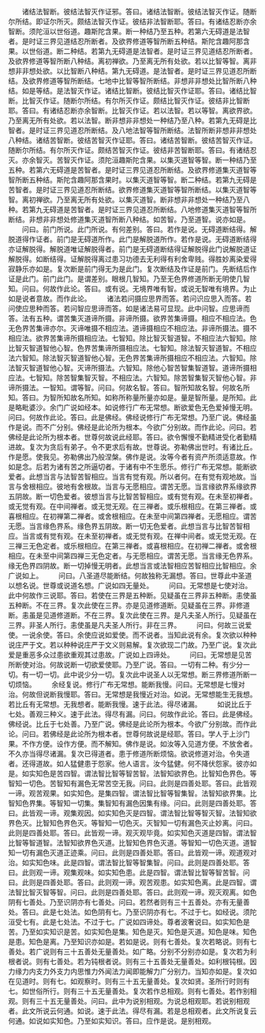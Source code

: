 <!-- { "loadSidebar": true } -->
　　诸结法智断。彼结法智灭作证邪。答曰。诸结法智断。彼结法智灭作证。随断尔所结。即证尔所灭。颇结法智灭作证。彼结非法智断耶。答曰。有诸结忍断亦余智断。须陀洹以世俗道。趣斯陀含果。断一种结乃至五种。若第六无碍道是法智者。是时证三界见道结忍所断者。及欲界修道等智所断五种结。斯陀含趣阿那含果。以世俗道。断二种结。若第九无碍道是法智者。是时证三界见道结忍所断者。及欲界修道等智所断八种结。离初禅欲。乃至离无所有处欲。若以比智等智。离非想非非想处欲。以比智断八种结。第九无碍道。是法智者。是时证三界见道忍所断结。及欲界修道等智所断结。七地中比智等智所断结。非想非非想处比智所断八种结。如是等结。是法智灭作证。诸结比智断。彼结比智灭作证耶。答曰。诸结比智断。比智灭作证。随断尔所结。有尔所灭作证。颇结比智灭作证。彼结非比智断耶。答曰。有诸结忍断亦余智断。比智灭作证。若以法智。若以等智。离欲界欲。乃至离无所有处欲。若以法智。断非想非非想处一种结乃至八种。若第九无碍是比智者。是时证三界见道忍所断结。及八地法智等智所断结。法智所断非想非非想处八种结。诸结苦智断。彼结苦智灭作证耶。答曰。诸结苦智断。彼结苦智灭作证。随断尔所结。有尔所灭作证。颇结苦智灭作证。彼结非苦智断耶。答曰。有诸结忍灭。亦余智灭。苦智灭作证。须陀洹趣斯陀含果。以集灭道智等智。断一种结乃至五种。若第六无碍道是苦智者。是时证三界见道忍所断结。及欲界修道集灭道智等智所断五种结。斯陀含趣阿那含果时。以集灭道智等智。断二种结。若第九无碍是苦智者。是时证三界见道忍所断结。欲界修道集灭道智等智所断结。以集灭道智等智。离初禅欲。乃至离无所有处欲。以集灭道智。断非想非非想处一种结乃至八种。若第九无碍道是苦智者。是时证三界见道忍所断结。八地修道集灭道智等智所断结。非想非非想处修道集灭道智所断八种结。如苦智。乃至道智。说亦如是。
　　问曰。前门所说。此门所说。有何差别。答曰。若作是说。无碍道断结得。解脱道得作证者。前门是无碍道所作。此门是解脱道所作。若作是说。无碍道断结得亦证解脱得。解脱道唯证解脱得者。前门是无碍道断结得证解脱得此门说解脱道证解脱得。如断结得。证解脱得离过患习功德去无利得有利舍卑贱。得胜妙离染爱得寂静乐亦如是。复次断是前门得无为是此门。复次断结及作证是前门。先断结后作证是此门。前门此门。是谓差别。眼根几智知。乃至无色界修道所断无明使几智知。问曰。何故作此论。答曰。或有说。无境界唯有智。或说无智唯有境界。为止如是说者意故。而作此论。
　　诸法若问摄应思界而答。若问识应思入而答。若问使应思种而答。若问智应思谛而答。如是诸法易可显现。此中问智。应思谛而答。法有五种。谓苦集灭道谛所摄。非谛所摄。欲界苦集谛摄。相应不相应法。色无色界苦集谛亦尔。灭谛唯摄不相应法。道谛摄相应不相应法。非谛所摄法。摄不相应法。欲界苦集谛所摄相应法。七智知。除比智灭智道智。不相应法六智知。除比智灭智道智他心智。色界苦集谛所摄相应法。七智知。除法智灭智道智。不相应法六智知。除法智灭智道智他心智。无色界苦集谛所摄相应不相应法。六智知。除法智灭智道智他心智。灭谛所摄法。六智知。除他心智苦智集智道智。道谛所摄相应法。七智知。除苦智集智灭智。不相应法。六智知。除苦智集智灭智他心智。非谛所摄法。一智知。谓等智。问曰。何故名智。答曰。智所知故名智。何故名所知。答曰。为智所知故名所知。如称所称量所量亦如是。量是智所量。是所知。此是略毗婆沙。余门广说如经本。如说修行广布无常想。断欲爱色无色爱掉慢无明。问曰。何故作此论。答曰。此是佛经。佛经说修行广布无常想。乃至广说。佛经虽作是说。而不广分别。佛经是此论所为根本。今欲广分别故。而作此论。问曰。若佛经是此论所为根本者。世尊何故说此经耶。答曰。欲令懈慢不勤精进受化者勤精进故。复次为贪后有弟子。令不更求后有故。世尊说。弥勒佛出世时。有诸比丘。作是愿。使我见。弥勒佛出乃般涅槃。佛作是说。汝等今者有资产所须适意故。作如是念。后若为诸有苦之所逼切者。于诸有中不生愿乐。修行广布无常想。能断欲爱者。此想当言与法智苦智相应。当言有觉有观。所以者何。在有觉有观地故。当言与舍根相应。彼地有舍根故。当言与无愿相应。谓苦无愿。当言缘欲界系缘欲界五阴故。断一切色爱者。彼想当言与比智苦智相应。或有觉有观。在未至初禅者。或无觉有观。在中间禅者。或无觉无观。在三禅者。或乐根相应。在第三禅者。或喜根相应。在初禅第二禅者。或舍根相应。在未至中间第四禅者。无愿相应。谓苦无愿。当言缘色界系。缘色界五阴故。断一切无色爱者。此想当言与比智苦智相应。当言或有觉有观。在未至初禅者。或无觉有观。在禅中间者。或无觉无观。在三禅三无色定者。或乐根相应。在第三禅者。或喜根相应。在初禅二禅者。或舍根相应。在未至中间第四禅三无色定者。与无愿相应。谓苦无愿。当言缘无色界系。缘无色界四阴故。断一切掉慢无明者。此想当言或法智相应苦智相应比智相应。余广说如上。
　　问曰。八圣道尽能断结。何故独称无漏想。答曰。世尊此中圣道以想名说。世尊或说道名想。广说如四无量处。
　　问曰。无常想是七使对治。此中何故作三说耶。答曰。若使在三界是五种断。见疑虽在三界非五种断。恚使虽五种断。不在三界。复次此使在三界。亦是见道修道断。见疑虽在三界。非修道断。恚虽是见道修道断。不在三界。复次此使在三界。是凡夫圣人所行。见疑虽在三界。非圣人所行。恚使虽是凡夫圣人所行。非在三界。
　　问曰。何故三说爱使。一说余使。答曰。余使应说如爱使。而不说者。当知此说有余。复次欲以种种说庄严于文。若以种种说庄严于文义则易解。复次欲现二门故。乃至广说。复次此爱是重恶多众过患欲重观其过患故。广说如上四谛处。
　　问曰。无常想是见苦所断使对治。何故说断一切欲爱使耶。乃至广说。答曰。一切有二种。有少分一切。有一切一切。此中说少分一切。复次此中说圣人以无常想。断三界修道所断一切烦恼。
　　余经复说。修行广布无常想。能断我慢。问曰。无常想是七慢对治。何故但说断我慢耶。答曰。无常想是我慢近对治。如说。无常想能生无我想。若比丘有无常想。无我想者。能断我慢。速于此法。得尽诸漏。
　　如说比丘于七处。善观三种义。速于此法。得尽有漏。问曰。何故作此论。答曰。此是佛经。佛经说。比丘于七处善。乃至广说。佛经是此论所为根本。今欲广分别故。而作此论。问曰。若佛经是此论所为根本者。世尊何故说是经耶。答曰。学人于上沙门果。不作方便。设作方便。而不解知。佛作是说。如汝等入见道方便。不放舍者。不久亦当得尽诸漏。复次已得道者。患于修道所断烦恼。欲说修道对治。令失道者。还得道故。如人猛健患于怨家。他人语言。汝今猛健。何不降伏怨家。彼亦如是。如实知色是苦四智。谓法智比智等智苦智。法智知欲界色。比智知色界色。等智知一切色。苦智知有漏色无常苦空无我。问曰。此则是四善处耶。答曰。此皆观一谛。观苦观果。如实知色。是集四智。谓法智比智等智集智。法智知欲界集。比智知色界集。等智知一切集。集智知有漏色因集有缘。问曰。此则是四善处耶。答曰。此皆观一谛。观集观因。如实知色灭是四智。谓法智比智等智灭智。法智知欲界色灭。比智知色界色灭。等智知一切色灭。灭智知一切有漏色灭止妙离。问曰。此则是四善处耶。答曰。此皆观一谛。观灭观毕竟。如实知色灭道是四智。谓法智比智等智道智。法智知欲界色灭道。比智知色界色灭道。等智知一切色灭道。道智知一切有漏色灭道正迹乘。问曰。此则是四善处耶。答曰。此皆观一谛。观道观对治。如实知色味。此是四智。谓法智比智等智集智。问曰。此则是四善处耶。答曰。此则观一谛。观集观味。如实知色患。此是四智。谓法智比智等智苦智。问曰。此则是四善处耶。答曰。此则观一谛。观苦观患。如实知色离。此是四智。谓法智比智灭智等智。问曰。此则是四善处耶。答曰。此则观一谛。观灭观离。如色阴有七善处。乃至识阴亦有七善处。问曰。若然者则有三十五善处。亦有无量善处。答曰。此是七处法。如色阴有七。乃至识阴亦有七。不过于七。如经说。须陀洹受七有。此是七处法。不过于七。广说如四谛处。尊者波奢说曰。如实知色是苦。乃至如实知识是苦。如实知色是集。知色是灭。知色是灭道。知色是味。知色是患。知色是离。乃至知识亦如是。若如是说。则有七善处。复次若略说。则有七善处。若广说则有三十五善处无量善处。如广略。分别不分别亦如是。复次若为利根者说。则有七善处。若为钝根者说。则有三十五善处无量善处。如利根钝根。因力缘力内支力外支力内思惟力外闻法力闻即能解力广分别力。当知亦如是。复次如在见道时。则有七。如观察时。则有三十五无量善处。复次如贤。圣所行时则有七。如世俗所行。则有三十五无量善处。复次若作总相观。则有七善处。若作别相观。则有三十五无量善处。问曰。此中为说别相观。为说总相观耶。若说别相观者。此文所说云何通。如说。速于此法。得尽有漏。若是总相观者。此文所说复云何通。如说如实知色。乃至如实知识。答曰。应作是说。是别相观。
